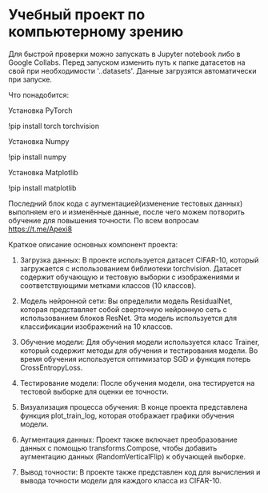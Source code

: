 # Учебный проект по компьютерному зрению
Для быстрой проверки можно запускать в Jupyter notebook либо в Google Collabs.
Перед запуском изменить путь к папке датасетов на свой при необходимости '..datasets'. 
Данные загрузятся автоматически при запуске.

Что понадобится:

 Установка PyTorch
 
!pip install torch torchvision

 Установка Numpy

!pip install numpy
 
 Установка Matplotlib

!pip install matplotlib

Последний блок кода с аугментацией(изменение тестовых данных) выполняем его и изменённые данные, после чего можем потворить обучение для повышения точности.
По всем вопросам https://t.me/Apexi8

Краткое описание основных компонент проекта:

  1.  Загрузка данных: В проекте используется датасет CIFAR-10, который загружается с использованием библиотеки torchvision. Датасет содержит обучающую и тестовую выборки с изображениями и соответствующими метками классов (10 классов).

   2. Модель нейронной сети: Вы определили модель ResidualNet, которая представляет собой сверточную нейронную сеть с использованием блоков ResNet. Эта модель используется для классификации изображений на 10 классов.

   3. Обучение модели: Для обучения модели используется класс Trainer, который содержит методы для обучения и тестирования модели. Во время обучения используется оптимизатор SGD и функция потерь CrossEntropyLoss.

   4. Тестирование модели: После обучения модели, она тестируется на тестовой выборке для оценки ее точности.

   5. Визуализация процесса обучения: В конце проекта представлена функция plot_train_log, которая отображает графики обучения модели.

   6. Аугментация данных: Проект также включает преобразование данных с помощью transforms.Compose, чтобы добавить аугментацию данных (RandomVerticalFlip) к обучающей выборке.

   7. Вывод точности: В проекте также представлен код для вычисления и вывода точности модели для каждого класса из CIFAR-10.
